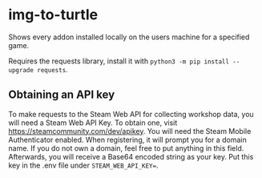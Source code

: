 # img-to-turtle
Shows every addon installed locally on the users machine for a specified game.

Requires the requests library, install it with
`python3 -m pip install --upgrade requests`.

## Obtaining an API key
To make requests to the Steam Web API for collecting workshop data, you will need a Steam Web API Key. To obtain one, visit https://steamcommunity.com/dev/apikey. You will need the Steam Mobile Authenticator enabled. When registering, it will prompt you for a domain name. If you do not own a domain, feel free to put anything in this field. Afterwards, you will receive a Base64 encoded string as your key. Put this key in the .env file under `STEAM_WEB_API_KEY=`.